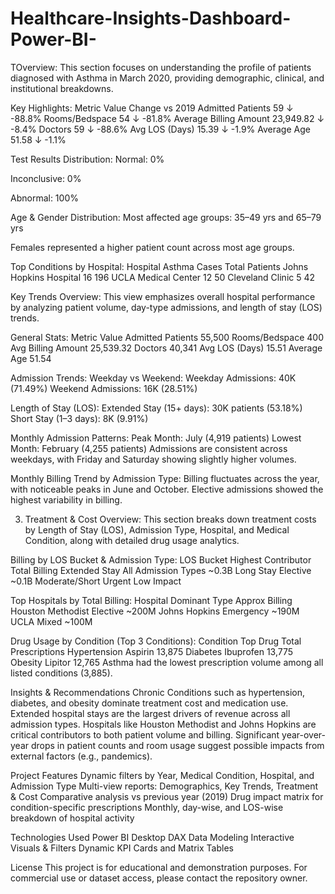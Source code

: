 # Healthcare-Insights-Dashboard-Power-BI-
TOverview:
This section focuses on understanding the profile of patients diagnosed with Asthma in March 2020, providing demographic, clinical, and institutional breakdowns.

Key Highlights:
Metric	Value	Change vs 2019
Admitted Patients	59	↓ -88.8%
Rooms/Bedspace	54	↓ -81.8%
Average Billing Amount	23,949.82	↓ -8.4%
Doctors	59	↓ -88.6%
Avg LOS (Days)	15.39	↓ -1.9%
Average Age	51.58	↓ -1.1%

Test Results Distribution:
Normal: 0%

Inconclusive: 0%

Abnormal: 100%

Age & Gender Distribution:
Most affected age groups: 35–49 yrs and 65–79 yrs

Females represented a higher patient count across most age groups.

Top Conditions by Hospital:
Hospital	Asthma Cases	Total Patients
Johns Hopkins Hospital	16	196
UCLA Medical Center	12	50
Cleveland Clinic	5	42



Key Trends
Overview:
This view emphasizes overall hospital performance by analyzing patient volume, day-type admissions, and length of stay (LOS) trends.

General Stats:
Metric	Value
Admitted Patients	55,500
Rooms/Bedspace	400
Avg Billing Amount	25,539.32
Doctors	40,341
Avg LOS (Days)	15.51
Average Age	51.54

Admission Trends:
Weekday vs Weekend:
Weekday Admissions: 40K (71.49%)
Weekend Admissions: 16K (28.51%)


Length of Stay (LOS):
Extended Stay (15+ days): 30K patients (53.18%)
Short Stay (1–3 days): 8K (9.91%)


Monthly Admission Patterns:
Peak Month: July (4,919 patients)
Lowest Month: February (4,255 patients)
Admissions are consistent across weekdays, with Friday and Saturday showing slightly higher volumes.

Monthly Billing Trend by Admission Type:
Billing fluctuates across the year, with noticeable peaks in June and October.
Elective admissions showed the highest variability in billing.


3. Treatment & Cost
Overview:
This section breaks down treatment costs by Length of Stay (LOS), Admission Type, Hospital, and Medical Condition, along with detailed drug usage analytics.

Billing by LOS Bucket & Admission Type:
LOS Bucket	Highest Contributor	Total Billing
Extended Stay	All Admission Types	~0.3B
Long Stay	Elective	~0.1B
Moderate/Short	Urgent	Low Impact

Top Hospitals by Total Billing:
Hospital	Dominant Type	Approx Billing
Houston Methodist	Elective	~200M
Johns Hopkins	Emergency	~190M
UCLA	Mixed	~100M

Drug Usage by Condition (Top 3 Conditions):
Condition	Top Drug	Total Prescriptions
Hypertension	Aspirin	13,875
Diabetes	Ibuprofen	13,775
Obesity	Lipitor	12,765
Asthma had the lowest prescription volume among all listed conditions (3,885).


Insights & Recommendations
Chronic Conditions such as hypertension, diabetes, and obesity dominate treatment cost and medication use.
Extended hospital stays are the largest drivers of revenue across all admission types.
Hospitals like Houston Methodist and Johns Hopkins are critical contributors to both patient volume and billing.
Significant year-over-year drops in patient counts and room usage suggest possible impacts from external factors (e.g., pandemics).


Project Features
Dynamic filters by Year, Medical Condition, Hospital, and Admission Type
Multi-view reports: Demographics, Key Trends, Treatment & Cost
Comparative analysis vs previous year (2019)
Drug impact matrix for condition-specific prescriptions
Monthly, day-wise, and LOS-wise breakdown of hospital activity

Technologies Used
Power BI Desktop
DAX
Data Modeling
Interactive Visuals & Filters
Dynamic KPI Cards and Matrix Tables

License
This project is for educational and demonstration purposes. For commercial use or dataset access, please contact the repository owner.


